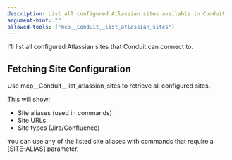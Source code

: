 ```yaml
---
description: List all configured Atlassian sites available in Conduit
argument-hint: ""
allowed-tools: ["mcp__Conduit__list_atlassian_sites"]
---
```


I'll list all configured Atlassian sites that Conduit can connect to.

## Fetching Site Configuration

Use mcp__Conduit__list_atlassian_sites to retrieve all configured sites.

This will show:
- Site aliases (used in commands)
- Site URLs
- Site types (Jira/Confluence)

You can use any of the listed site aliases with commands that require a [SITE-ALIAS] parameter.